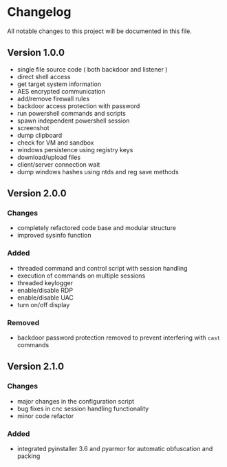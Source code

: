 # Changelog  
All notable changes to this project will be documented in this file.  

## Version 1.0.0  
- single file source code ( both backdoor and listener )  
- direct shell access  
- get target system information  
- AES encrypted communication  
- add/remove firewall rules  
- backdoor access protection with password  
- run powershell commands and scripts  
- spawn independent powershell session  
- screenshot  
- dump clipboard  
- check for VM and sandbox  
- windows persistence using registry keys  
- download/upload files  
- client/server connection wait  
- dump windows hashes using ntds and reg save methods  

## Version 2.0.0  
### Changes  
- completely refactored code base and modular structure  
- improved sysinfo function  

### Added  
- threaded command and control script with session handling  
- execution of commands on multiple sessions  
- threaded keylogger  
- enable/disable RDP  
- enable/disable UAC  
- turn on/off display  

### Removed  
- backdoor password protection removed to prevent interfering with `cast` commands  

## Version 2.1.0  
### Changes  
- major changes in the configuration script  
- bug fixes in cnc session handling functionality  
- minor code refactor  

### Added  
- integrated pyinstaller 3.6 and pyarmor for automatic obfuscation and packing  

